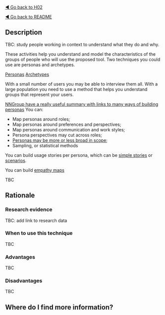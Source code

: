 [◄ Go back to H02](H02-Who-will-use-or-be-affected-by-this-tool.md)

[◄ Go back to README](README.md)

## Description

TBC: study people working in context to understand what they do and why.

These activities help you understand and model the characteristics of the groups of people who will use the proposed tool. 
Two techniques you could use are personas and archetypes. 

[Personas](https://www.interaction-design.org/literature/article/personas-why-and-how-you-should-use-them)
[Archetypes](https://radinadoneva.medium.com/behavioural-archetypes-instead-of-personas-c7ccc5b8b998) 

With a small number of users you may be able to interview them all. 
With a large population you need to use a method that helps you understand groups that represent your users. 

[NNGroup have a really useful summary with links to many ways of building personas](https://www.nngroup.com/articles/personas-study-guide/)
You can:
-	Map personas around roles;
-	Map personas around preferences and perspectives; 
-	Map personas around communication and work styles;
-	Persona perspectives may cut across roles;
-	[Personas may be more or less broad in scope](https://www.nngroup.com/articles/persona-scope/);
- Sampling, or statistical methods

You can build usage stories per persona, which can be [simple stories](https://www.interaction-design.org/literature/topics/user-stories) or [scenarios](https://www.interaction-design.org/literature/topics/user-scenarios).

You can build [empathy maps](https://xd.adobe.com/ideas/process/user-research/10-tips-develop-better-empathy-maps/)

TBC

## Rationale
### Research evidence
TBC: add link to research data

### When to use this technique
TBC

### Advantages
TBC

### Disadvantages
TBC
## Where do I find more information?




